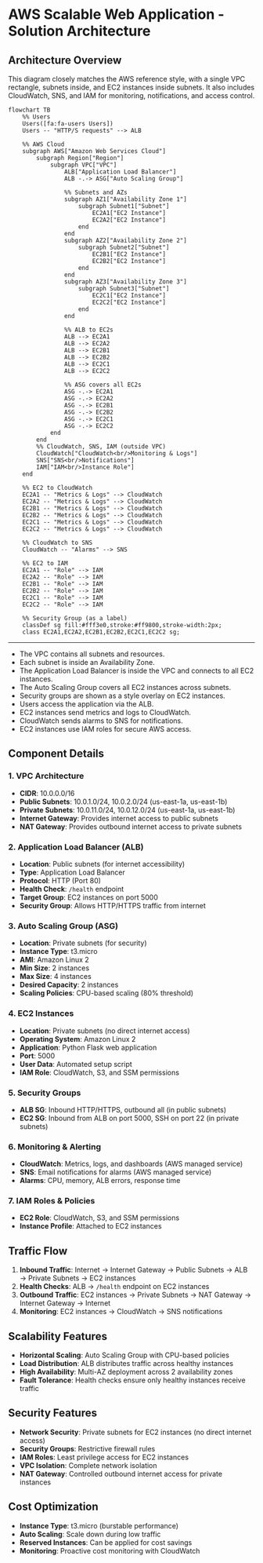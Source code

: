 # AWS Scalable Web Application - Solution Architecture

## Architecture Overview

This diagram closely matches the AWS reference style, with a single VPC rectangle, subnets inside, and EC2 instances inside subnets. It also includes CloudWatch, SNS, and IAM for monitoring, notifications, and access control.

```mermaid
flowchart TB
    %% Users
    Users([fa:fa-users Users])
    Users -- "HTTP/S requests" --> ALB

    %% AWS Cloud
    subgraph AWS["Amazon Web Services Cloud"]
        subgraph Region["Region"]
            subgraph VPC["VPC"]
                ALB["Application Load Balancer"]
                ALB -.-> ASG["Auto Scaling Group"]

                %% Subnets and AZs
                subgraph AZ1["Availability Zone 1"]
                    subgraph Subnet1["Subnet"]
                        EC2A1["EC2 Instance"]
                        EC2A2["EC2 Instance"]
                    end
                end
                subgraph AZ2["Availability Zone 2"]
                    subgraph Subnet2["Subnet"]
                        EC2B1["EC2 Instance"]
                        EC2B2["EC2 Instance"]
                    end
                end
                subgraph AZ3["Availability Zone 3"]
                    subgraph Subnet3["Subnet"]
                        EC2C1["EC2 Instance"]
                        EC2C2["EC2 Instance"]
                    end
                end

                %% ALB to EC2s
                ALB --> EC2A1
                ALB --> EC2A2
                ALB --> EC2B1
                ALB --> EC2B2
                ALB --> EC2C1
                ALB --> EC2C2

                %% ASG covers all EC2s
                ASG -.-> EC2A1
                ASG -.-> EC2A2
                ASG -.-> EC2B1
                ASG -.-> EC2B2
                ASG -.-> EC2C1
                ASG -.-> EC2C2
            end
        end
        %% CloudWatch, SNS, IAM (outside VPC)
        CloudWatch["CloudWatch<br/>Monitoring & Logs"]
        SNS["SNS<br/>Notifications"]
        IAM["IAM<br/>Instance Role"]
    end

    %% EC2 to CloudWatch
    EC2A1 -- "Metrics & Logs" --> CloudWatch
    EC2A2 -- "Metrics & Logs" --> CloudWatch
    EC2B1 -- "Metrics & Logs" --> CloudWatch
    EC2B2 -- "Metrics & Logs" --> CloudWatch
    EC2C1 -- "Metrics & Logs" --> CloudWatch
    EC2C2 -- "Metrics & Logs" --> CloudWatch

    %% CloudWatch to SNS
    CloudWatch -- "Alarms" --> SNS

    %% EC2 to IAM
    EC2A1 -- "Role" --> IAM
    EC2A2 -- "Role" --> IAM
    EC2B1 -- "Role" --> IAM
    EC2B2 -- "Role" --> IAM
    EC2C1 -- "Role" --> IAM
    EC2C2 -- "Role" --> IAM

    %% Security Group (as a label)
    classDef sg fill:#fff3e0,stroke:#ff9800,stroke-width:2px;
    class EC2A1,EC2A2,EC2B1,EC2B2,EC2C1,EC2C2 sg;
```

---

- The VPC contains all subnets and resources.
- Each subnet is inside an Availability Zone.
- The Application Load Balancer is inside the VPC and connects to all EC2 instances.
- The Auto Scaling Group covers all EC2 instances across subnets.
- Security groups are shown as a style overlay on EC2 instances.
- Users access the application via the ALB.
- EC2 instances send metrics and logs to CloudWatch.
- CloudWatch sends alarms to SNS for notifications.
- EC2 instances use IAM roles for secure AWS access.

## Component Details

### 1. **VPC Architecture**
- **CIDR**: 10.0.0.0/16
- **Public Subnets**: 10.0.1.0/24, 10.0.2.0/24 (us-east-1a, us-east-1b)
- **Private Subnets**: 10.0.11.0/24, 10.0.12.0/24 (us-east-1a, us-east-1b)
- **Internet Gateway**: Provides internet access to public subnets
- **NAT Gateway**: Provides outbound internet access to private subnets

### 2. **Application Load Balancer (ALB)**
- **Location**: Public subnets (for internet accessibility)
- **Type**: Application Load Balancer
- **Protocol**: HTTP (Port 80)
- **Health Check**: `/health` endpoint
- **Target Group**: EC2 instances on port 5000
- **Security Group**: Allows HTTP/HTTPS traffic from internet

### 3. **Auto Scaling Group (ASG)**
- **Location**: Private subnets (for security)
- **Instance Type**: t3.micro
- **AMI**: Amazon Linux 2
- **Min Size**: 2 instances
- **Max Size**: 4 instances
- **Desired Capacity**: 2 instances
- **Scaling Policies**: CPU-based scaling (80% threshold)

### 4. **EC2 Instances**
- **Location**: Private subnets (no direct internet access)
- **Operating System**: Amazon Linux 2
- **Application**: Python Flask web application
- **Port**: 5000
- **User Data**: Automated setup script
- **IAM Role**: CloudWatch, S3, and SSM permissions

### 5. **Security Groups**
- **ALB SG**: Inbound HTTP/HTTPS, outbound all (in public subnets)
- **EC2 SG**: Inbound from ALB on port 5000, SSH on port 22 (in private subnets)

### 6. **Monitoring & Alerting**
- **CloudWatch**: Metrics, logs, and dashboards (AWS managed service)
- **SNS**: Email notifications for alarms (AWS managed service)
- **Alarms**: CPU, memory, ALB errors, response time

### 7. **IAM Roles & Policies**
- **EC2 Role**: CloudWatch, S3, and SSM permissions
- **Instance Profile**: Attached to EC2 instances

## Traffic Flow

1. **Inbound Traffic**: Internet → Internet Gateway → Public Subnets → ALB → Private Subnets → EC2 instances
2. **Health Checks**: ALB → `/health` endpoint on EC2 instances
3. **Outbound Traffic**: EC2 instances → Private Subnets → NAT Gateway → Internet Gateway → Internet
4. **Monitoring**: EC2 instances → CloudWatch → SNS notifications

## Scalability Features

- **Horizontal Scaling**: Auto Scaling Group with CPU-based policies
- **Load Distribution**: ALB distributes traffic across healthy instances
- **High Availability**: Multi-AZ deployment across 2 availability zones
- **Fault Tolerance**: Health checks ensure only healthy instances receive traffic

## Security Features

- **Network Security**: Private subnets for EC2 instances (no direct internet access)
- **Security Groups**: Restrictive firewall rules
- **IAM Roles**: Least privilege access for EC2 instances
- **VPC Isolation**: Complete network isolation
- **NAT Gateway**: Controlled outbound internet access for private instances

## Cost Optimization

- **Instance Type**: t3.micro (burstable performance)
- **Auto Scaling**: Scale down during low traffic
- **Reserved Instances**: Can be applied for cost savings
- **Monitoring**: Proactive cost monitoring with CloudWatch 